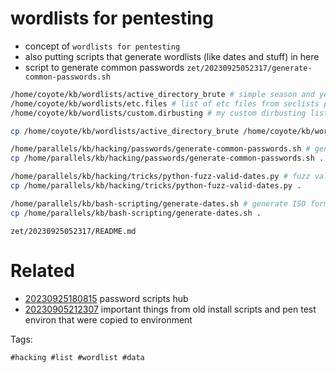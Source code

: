 # wordlists for pentesting

- concept of `wordlists for pentesting`
- also putting scripts that generate wordlists (like dates and stuff) in here
- script to generate common passwords `zet/20230925052317/generate-common-passwords.sh`

```bash
/home/coyote/kb/wordlists/active_directory_brute # simple season and year wordlist plus some simple passwords
/home/coyote/kb/wordlists/etc.files # list of etc files from seclists project. could just link to project.
/home/coyote/kb/wordlists/custom.dirbusting # my custom dirbusting list of things that sounded important and missing from existing lists

cp /home/coyote/kb/wordlists/active_directory_brute /home/coyote/kb/wordlists/etc.files /home/coyote/kb/wordlists/custom.dirbusting .

/home/parallels/kb/hacking/passwords/generate-common-passwords.sh # generate common passwords
cp /home/parallels/kb/hacking/passwords/generate-common-passwords.sh .

/home/parallels/kb/hacking/tricks/python-fuzz-valid-dates.py # fuzz valid dates
cp /home/parallels/kb/hacking/tricks/python-fuzz-valid-dates.py .

/home/parallels/kb/bash-scripting/generate-dates.sh # generate ISO format dates wordlists for the last few years
cp /home/parallels/kb/bash-scripting/generate-dates.sh .
```

` zet/20230925052317/README.md `

# Related

- [20230925180815](/zet/20230925180815/README.md) password scripts hub
- [20230905212307](/zet/20230905212307/README.md) important things from old install scripts and pen test environ that were copied to environment

Tags:

    #hacking #list #wordlist #data
